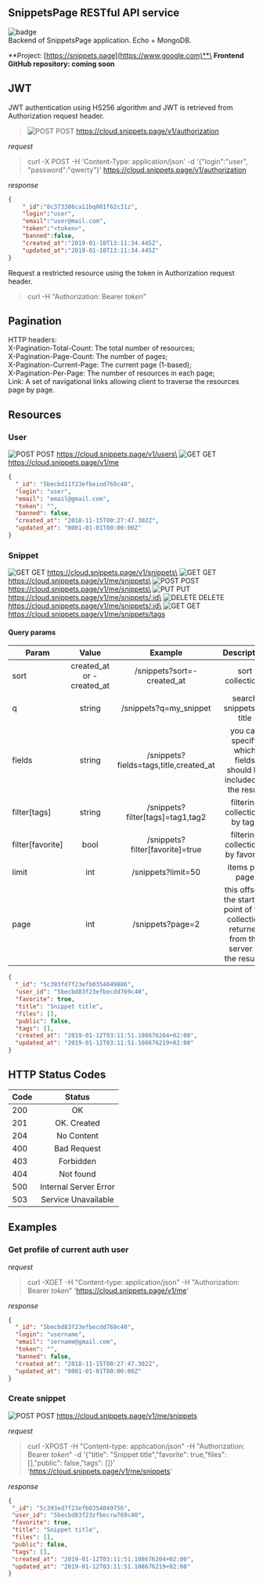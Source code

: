 ## SnippetsPage RESTful API service  
![badge](https://img.shields.io/badge/BUILT%20WITH-LOVE-red.svg)\
Backend of SnippetsPage application. Echo + MongoDB.

**Project: [https://snippets.page](https://www.google.com)**\
**Frontend GitHub repository: coming soon**

## JWT
JWT authentication using HS256 algorithm and JWT is retrieved from Authorization request header.
>![POST](https://placehold.it/12/248FB1/000000?text=+) POST https://cloud.snippets.page/v1/authorization

*request*

>curl -X POST 
  -H 'Content-Type: application/json' 
  -d '{"login":"user", "password":"qwerty"}' 
  https://cloud.snippets.page/v1/authorization

*response*
```json
{
    "_id":"8c373386ca11bq001f62c31z",
    "login":"user",
    "email":"user@mail.com",
    "token":"<token>",
    "banned":false,
    "created_at":"2019-01-10T13:11:34.445Z",
    "updated_at":"2019-01-10T13:11:34.445Z"
}
```
Request a restricted resource using the token in Authorization request header.
>curl <url> -H "Authorization: Bearer _token_"

## Pagination
HTTP headers:\
X-Pagination-Total-Count: The total number of resources;\
X-Pagination-Page-Count: The number of pages;\
X-Pagination-Current-Page: The current page (1-based);\
X-Pagination-Per-Page: The number of resources in each page;\
Link: A set of navigational links allowing client to traverse the resources page by page.

## Resources
### User
![POST](https://placehold.it/12/248FB1/000000?text=+) POST https://cloud.snippets.page/v1/users\
![GET](https://placehold.it/12/6BBD5B/000000?text=+) GET https://cloud.snippets.page/v1/me
```json
{
  "_id": "5becbd11f23efbeiod769c40",
  "login": "user",
  "email": "email@gmail.com",
  "token": "",
  "banned": false,
  "created_at": "2018-11-15T00:27:47.302Z",
  "updated_at": "0001-01-01T00:00:00Z"
}
```
### Snippet
![GET](https://placehold.it/12/6BBD5B/000000?text=+) GET https://cloud.snippets.page/v1/snippets\
![GET](https://placehold.it/12/6BBD5B/000000?text=+) GET https://cloud.snippets.page/v1/me/snippets\
![POST](https://placehold.it/12/248FB1/000000?text=+) POST https://cloud.snippets.page/v1/me/snippets\
![PUT](https://placehold.it/12/DF9D43/000000?text=+) PUT https://cloud.snippets.page/v1/me/snippets/:id\
![DELETE](https://placehold.it/12/E27A7A/000000?text=+) DELETE https://cloud.snippets.page/v1/me/snippets/:id\
![GET](https://placehold.it/12/6BBD5B/000000?text=+) GET https://cloud.snippets.page/v1/me/snippets/tags


#### Query params

| Param       |      Value    | Example | Description
|-------------|:-------------:|:-------------:|:-------------:|
| sort             | created_at or -created_at | /snippets?sort=-created_at | sort collections 
| q                | string | /snippets?q=my_snippet | search snippets by title
| fields            | string | /snippets?fields=tags,title,created_at | you can specify which fields should be included in the result
| filter[tags]      | string | /snippets?filter[tags]=tag1,tag2 | filtering collections by tags
| filter[favorite]  | bool   | /snippets?filter[favorite]=true | filtering collections by favorite
| limit            | int    | /snippets?limit=50 | items per page
| page             | int    | /snippets?page=2 |  this offsets the starting point of the collection returned from the server in the results.
```json
{
  "_id": "5c393fd7f23efb0354049886",
  "user_id": "5becbd83f23efbecdd769c40",
  "favorite": true,
  "title": "Snippet title",
  "files": [],
  "public": false,
  "tags": [],
  "created_at": "2019-01-12T03:11:51.108676204+02:00",
  "updated_at": "2019-01-12T03:11:51.108676219+02:00"
}
```

## HTTP Status Codes
| Code     |      Status   | 
|----------|:-------------:|
| 200      | OK |
| 201      | OK. Created |
| 204      | No Content | 
| 400      | Bad Request | 
| 403      | Forbidden | 
| 404      | Not found | 
| 500      | Internal Server Error | 
| 503      | Service Unavailable | 


## Examples
### Get profile of current auth user
*request*

>curl -XGET -H "Content-type: application/json" -H "Authorization: Bearer _token_" 'https://cloud.snippets.page/v1/me'

*response*

```json
{
  "_id": "5becbd83f23efbecdd769c40",
  "login": "username",
  "email": "sername@gmail.com",
  "token": "",
  "banned": false,
  "created_at": "2018-11-15T00:27:47.302Z",
  "updated_at": "0001-01-01T00:00:00Z"
}
```
### Create snippet
![POST](https://placehold.it/12/248FB1/000000?text=+) POST https://cloud.snippets.page/v1/me/snippets

*request*

>curl -XPOST -H "Content-type: application/json" -H "Authorization: Bearer _token_"
 -d '{"title": "Snippet title","favorite": true,"files": [],"public": false,"tags": []}' 'https://cloud.snippets.page/v1/me/snippets'

 *response*

 ```json
 {
  "_id": "5c393ed7f23efb0354049756",
  "user_id": "5becbd83f23zfbecrw769c40",
  "favorite": true,
  "title": "Snippet title",
  "files": [],
  "public": false,
  "tags": [],
  "created_at": "2019-01-12T03:11:51.108676204+02:00",
  "updated_at": "2019-01-12T03:11:51.108676219+02:00"
}
